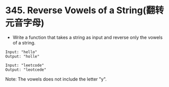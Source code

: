 # 345. Reverse Vowels of a String(翻转元音字母)
* Write a function that takes a string as input and reverse only the vowels of a string.
```text
Input: "hello"
Output: "holle"

Input: "leetcode"
Output: "leotcede"
```
Note:
The vowels does not include the letter "y".